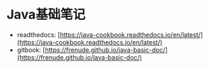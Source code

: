 # Java基础笔记
- readthedocs:  [https://java-cookbook.readthedocs.io/en/latest/](https://java-cookbook.readthedocs.io/en/latest/)
- gitbook:  [https://frenude.github.io/java-basic-doc/](https://frenude.github.io/java-basic-doc/)

